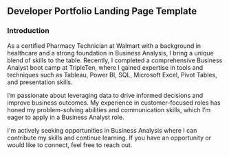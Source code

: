 ## Developer Portfolio Landing Page Template



### Introduction

As a certified Pharmacy Technician at Walmart with a background in healthcare and a strong foundation in Business Analysis, I bring a unique blend of skills to the table. Recently, I completed a comprehensive Business Analyst boot camp at TripleTen, where I gained expertise in tools and techniques such as Tableau, Power BI, SQL, Microsoft Excel, Pivot Tables, and presentation skills.

I’m passionate about leveraging data to drive informed decisions and improve business outcomes. My experience in customer-focused roles has honed my problem-solving abilities and communication skills, which I’m eager to apply in a Business Analyst role.

I'm actively seeking opportunities in Business Analysis where I can contribute my skills and continue learning. If you have an opportunity or would like to connect, feel free to reach out.
